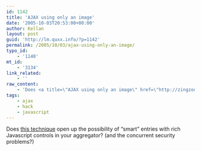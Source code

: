 ```yaml
---
id: 1142
title: 'AJAX using only an image'
date: '2005-10-03T20:53:00+00:00'
author: Kellan
layout: post
guid: 'http://lm.quxx.info/?p=1142'
permalink: /2005/10/03/ajax-using-only-an-image/
typo_id:
    - '1140'
mt_id:
    - '3134'
link_related:
    - ''
raw_content:
    - 'Does <a title=\"AJAX using only an image\" href=\"http://zingzoom.com/ajax/ajax_with_image.php\">this technique</a> open up the possibility of \"smart\" entries with rich Javascript controls in your aggregator?  (and the concurrent security problems?)'
tags:
    - ajax
    - hack
    - javascript
---
```


Does [this technique](http://zingzoom.com/ajax/ajax_with_image.php "AJAX using only an image") open up the possibility of “smart” entries with rich Javascript controls in your aggregator? (and the concurrent security problems?)